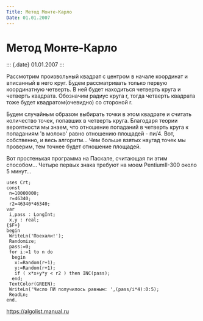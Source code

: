 ```yaml
---
Title: Метод Монте-Карло
Date: 01.01.2007
---
```



Метод Монте-Карло
=================

::: {.date}
01.01.2007
:::

Рассмотрим произвольный квадрат с центром в начале координат и вписанный
в него круг. Будем рассматривать только первую координатную четверть. В
ней будет находиться четверть круга и четверть квадрата. Обозначим
радиус круга r, тогда четверть квадрата тоже будет квадратом(очевидно)
со стороной r.

Будем случайным образом выбирать точки в этом квадрате и считать
количество точек, попавших в четверть круга. Благодаря теории
вероятности мы знаем, что отношение попаданий в четверть круга к
попаданиям \'в молоко\' равно отношению площадей - пи/4. Вот,
собственно, и весь алгоритм... Чем больше взятых наугад точек мы
проверим, тем точнее будет отношение площадей.

Вот простенькая программа на Паскале, считающая пи этим способом...
Четыре первых знака требуют на моем PentiumII-300 около 5 минут...

    uses Crt;
    const
     n=10000000;
     r=46340;
     r2=46340*46340;
    var
     i,pass : LongInt;
     x,y : real;
    {$F+}
    begin
     WriteLn('Поехали!');
     Randomize;
     pass:=0;
     for i:=1 to n do
      begin
       x:=Random(r+1);
       y:=Random(r+1);
       if ( x*x+y*y < r2 ) then INC(pass);
      end;
     TextColor(GREEN);
     WriteLn('Число ПИ получилось равным: ',(pass/i*4):0:5);
     ReadLn;
    end.

<https://algolist.manual.ru>
